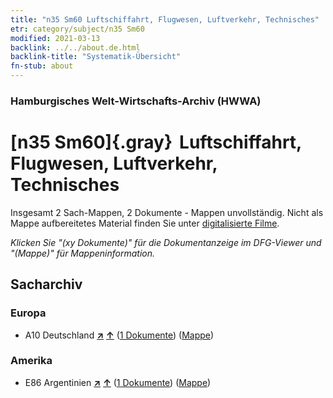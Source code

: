 ```yaml
---
title: "n35 Sm60 Luftschiffahrt, Flugwesen, Luftverkehr, Technisches"
etr: category/subject/n35 Sm60
modified: 2021-03-13
backlink: ../../about.de.html
backlink-title: "Systematik-Übersicht"
fn-stub: about
---
```


### Hamburgisches Welt-Wirtschafts-Archiv (HWWA)
# [n35 Sm60]{.gray}&#8201; Luftschiffahrt, Flugwesen, Luftverkehr, Technisches&#160; 




Insgesamt 2 Sach-Mappen, 2 Dokumente - Mappen unvollständig.
Nicht als Mappe aufbereitetes Material finden Sie unter [digitalisierte Filme](/film/h1_sh).

_Klicken Sie "(xy Dokumente)" für die Dokumentanzeige im DFG-Viewer und "(Mappe)" für Mappeninformation._

## Sacharchiv




### Europa

- A10 Deutschland [**&nearr;**](../../../geo/i/126128/about.de.html "Deutschland (alle Mappen)") [**&uarr;**](../../../geo/about.de.html#A10 "Ländersystematik") (<a href="https://pm20.zbw.eu/dfgview/sh/126128,145698" title="über: Deutschland : Luftschiffahrt, Flugwesen, Luftverkehr, Technisches" target="_blank">1 Dokumente</a>) ([Mappe](../../../../folder/sh/1261xx/126128/1456xx/145698/about.de.html))

### Amerika

- E86 Argentinien [**&nearr;**](../../../geo/i/141692/about.de.html "Argentinien (alle Mappen)") [**&uarr;**](../../../geo/about.de.html#E86 "Ländersystematik") (<a href="https://pm20.zbw.eu/dfgview/sh/141692,145698" title="über: Argentinien : Luftschiffahrt, Flugwesen, Luftverkehr, Technisches" target="_blank">1 Dokumente</a>) ([Mappe](../../../../folder/sh/1416xx/141692/1456xx/145698/about.de.html))


